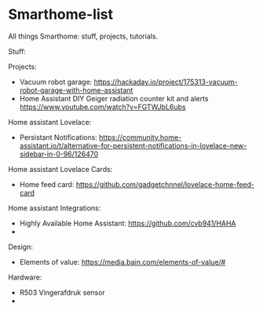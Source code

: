 # Smarthome-list
All things Smarthome: stuff, projects, tutorials.

Stuff:


Projects:
- Vacuum robot garage: https://hackaday.io/project/175313-vacuum-robot-garage-with-home-assistant
- Home Assistant DIY Geiger radiation counter kit and alerts https://www.youtube.com/watch?v=FGTWJbL6ubs

Home assistant Lovelace:
- Persistant Notifications: https://community.home-assistant.io/t/alternative-for-persistent-notifications-in-lovelace-new-sidebar-in-0-96/126470

Home assistant Lovelace Cards:
- Home feed card: https://github.com/gadgetchnnel/lovelace-home-feed-card

Home assistant Integrations:
- Highly Available Home Assistant: https://github.com/cvb941/HAHA
- 

Design:
- Elements of value: https://media.bain.com/elements-of-value/#

Hardware:
- R503 Vingerafdruk sensor
- 
